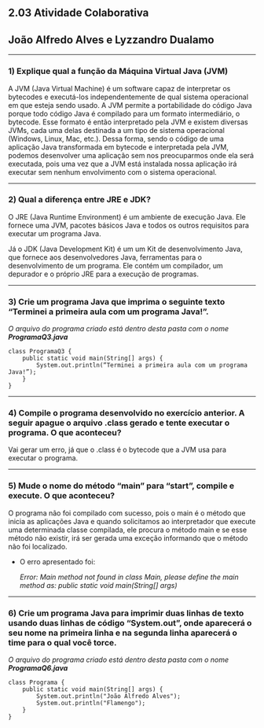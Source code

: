 ## 2.03 Atividade Colaborativa

## João Alfredo Alves e Lyzzandro Dualamo

---

### **1) Explique qual a função da Máquina Virtual Java (JVM)**

A JVM (Java Virtual Machine) é um software capaz de interpretar os bytecodes e executá-los independentemente de qual sistema operacional em que esteja sendo usado. A JVM permite a portabilidade do código Java porque todo código Java é compilado para um formato intermediário, o bytecode. Esse formato é então interpretado pela JVM e existem diversas JVMs, cada uma delas destinada a um tipo de sistema operacional (Windows, Linux, Mac, etc.). Dessa forma, sendo o código de uma aplicação Java transformada em bytecode e interpretada pela JVM, podemos desenvolver uma aplicação sem nos preocuparmos onde ela será executada, pois uma vez que a JVM está instalada nossa aplicação irá executar sem nenhum envolvimento com o sistema operacional.

---

### **2) Qual a diferença entre JRE e JDK?**

O JRE (Java Runtime Environment) é um ambiente de execução Java. Ele fornece uma JVM, pacotes básicos Java e todos os outros requisitos para executar um programa Java.

Já o JDK (Java Development Kit) é um um Kit de desenvolvimento Java, que fornece aos desenvolvedores Java, ferramentas para o desenvolvimento de um programa. Ele contém um compilador, um depurador e o próprio JRE para a execução de programas.

---

### **3) Crie um programa Java que imprima o seguinte texto “Terminei a primeira aula com um programa Java!”.**

_O arquivo do programa criado está dentro desta pasta com o nome **ProgramaQ3.java**_

```
class ProgramaQ3 {
	public static void main(String[] args) {
		System.out.println(“Terminei a primeira aula com um programa Java!”);
	}
}
```

---

### **4) Compile o programa desenvolvido no exercício anterior. A seguir apague o arquivo .class gerado e tente executar o programa. O que aconteceu?**

Vai gerar um erro, já que o .class é o bytecode que a JVM usa para executar o programa.

---

### **5) Mude o nome do método “main” para “start”, compile e execute. O que aconteceu?**

O programa não foi compilado com sucesso, pois o main é o método que inicia as aplicações Java e quando solicitamos ao interpretador que execute uma determinada classe compilada, ele procura o método main e se esse método não existir, irá ser gerada uma exceção informando que o método não foi localizado.

- O erro apresentado foi:

     _Error: Main method not found in class Main, please define the main method as: public static void main(String[] args)_

---

### **6) Crie um programa Java para imprimir duas linhas de texto usando duas linhas de código “System.out”, onde aparecerá o seu nome na primeira linha e na segunda linha aparecerá o time para o qual você torce.**

_O arquivo do programa criado está dentro desta pasta com o nome **ProgramaQ6.java**_

```
class Programa {
    public static void main(String[] args) {
        System.out.println("João Alfredo Alves");
        System.out.println("Flamengo");
    }
}
```
